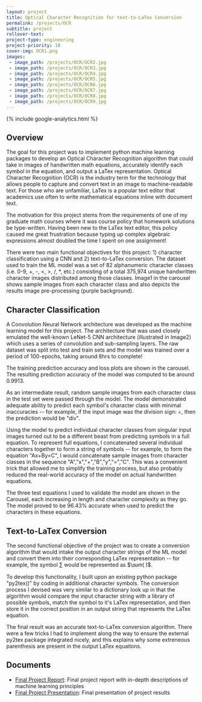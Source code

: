 ```yaml
---
layout: project
title: Optical Character Recognition for text-to-LaTex Conversion
permalink: /projects/OCR
subtitle: project
rollover-text:
project-type: engineering
project-priority: 10
cover-img: OCR1.png
images:
 - image_path: /projects/OCR/OCR2.jpg
 - image_path: /projects/OCR/OCR3.jpg
 - image_path: /projects/OCR/OCR4.jpg
 - image_path: /projects/OCR/OCR5.jpg
 - image_path: /projects/OCR/OCR6.jpg
 - image_path: /projects/OCR/OCR7.jpg
 - image_path: /projects/OCR/OCR8.jpg
 - image_path: /projects/OCR/OCR9.jpg
---
```

{% include google-analytics.html %}
## Overview
The goal for this project was to implement python machine learning packages to develop an Optical Character Recognition algorithm that could take in images of handwritten math equations, accurately identify each symbol in the equation, and output a LaTex representation. Optical Character Recognition (OCR) is the industry term for the technology that allows people to capture and convert text in an image to machine-readable text. For those who are unfamiliar, LaTex is a popular text editor that academics use often to write mathematical equations inline with document text.

The motivation for this project stems from the requirements of one of my graduate math courses where it was course policy that homework solutions be type-written. Having been new to the LaTex text editor, this policy caused me great frustration because typing up complex algebraic expressions almost doubled the time I spent on one assignment!

There were two main functional objectives for this project: 1) character classification using a CNN and 2) text-to-LaTex conversion. The dataset used to train the ML model was a set of 82 alphanumeric character classes (i.e. 0-9, +, -, <, >, /, *, etc.) consisting of a total 375,974 unique handwritten character images distributed among those classes. Image1 in the carousel shows sample images from each character class and also depicts the results image pre-processing (purple background).

## Character Classification
A Convolution Neural Network architecture was developed as the machine learning model for this project. The architecture that was used closely emulated the well-known LeNet-5 CNN architecture (illustrated in Image2) which uses a series of convolution and sub-sampling layers. The raw dataset was split into test and train sets and the model was trained over a period of 100-epochs, taking around 8hrs to complete! 

The training prediction accuracy and loss plots are shown in the carousel. The resulting prediction accuracy of the model was computed to be around 0.9913. 

As an intermediate result, random sample images from each character class in the test set were passed through the model. The model demonstrated adequate ability to predict each symbol's character class with minimal inaccuracies -- for example, if the input image was the division sign: &#247;, then the prediction would be "div".

Using the model to predict individual character classes from singular input images turned out to be a different beast from predicting symbols in a full equation. To represent full equations, I concatenated several individual characters together to form a string of symbols -- for example, to form the equation "Ax+By=C", I would concatenate sample images from character classes in the sequence "A","x","+","B","y","=","C". This was a convenient trick that allowed me to simplify the training process, but also probably reduced the real-world accuracy of the model on actual handwritten equations.

The three test equations I used to validate the model are shown in the Carousel, each increasing in length and character complexity as they go. The model proved to be 96.43% accurate when used to predict the characters in these equations. 

## Text-to-LaTex Conversion
The second functional objective of the project was to create a conversion algorithm that would intake the output character strings of the ML model and convert them into their corresponding LaTex representation -- for example, the symbol ∑ would be represented as $\𝑠𝑢𝑚( )$. 

To develop this functionality, I built upon an existing python package "py2tex()" by coding in additional character symbols. The conversion process I devised was very similar to a dictionary look up in that the algorithm would compare the input character string with a library of possible symbols, match the symbol to it's LaTex representation, and then store it in the correct position in an output string that represents the LaTex equation. 

The final result was an accurate text-to-LaTex conversion algorithm. There were a few tricks I had to implement along the way to ensure the external py2tex package integrated nicely, and this explains why some extreneous parenthesis are present in the output LaTex equaitons.

## Documents

* [Final Project Report](/projects/OCR/OCRreport.pdf): Final project report with in-depth descriptions of machine learning principles
* [Final Project Presentation](https://youtu.be/qYKzP_sEDkw): Final presentation of project results
